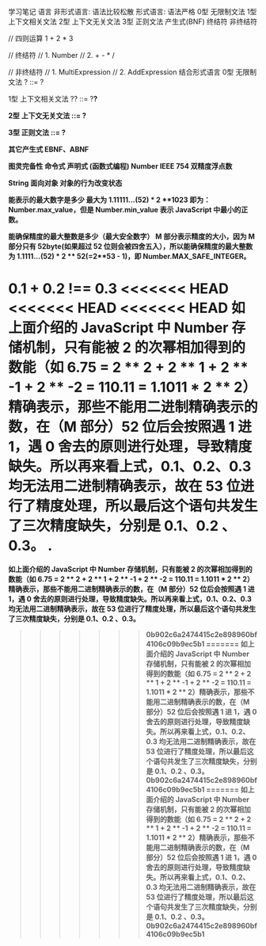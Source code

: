 学习笔记
语言
非形式语言: 语法比较松散
形式语言: 语法严格
0型 无限制文法
1型 上下文相关文法
2型 上下文无关文法
3型 正则文法
产生式(BNF)
终结符
非终结符

// 四则运算
1 + 2 * 3

// 终结符
// 1. Number
// 2. + - * /

// 非终结符
// 1. MultiExpression
// 2. AddExpression
结合形式语言
0型 无限制文法
? ::= ?

1型 上下文相关文法
?<A>? ::= ?<B>?

2型 上下文无关文法
<A> ::= ?

3型 正则文法
<A> ::= <A>?

其它产生式
EBNF、ABNF

图灵完备性
命令式
声明式 (函数式编程)
Number
IEEE 754 双精度浮点数

String
面向对象
对象的行为改变状态

能表示的最大数字是多少
最大为 1.11111...(52) * 2 **1023 即为：Number.max_value，但是 Number.min_value 表示 JavaScript 中最小的正数。

能确保精度的最大整数是多少（最大安全数字）
M 部分表示精度的大小，因为 M 部分只有 52byte(如果超过 52 位则会被四舍五入），所以能确保精度的最大整数为 1.1111...(52) * 2 ** 52(=2**53 - 1)，即 Number.MAX_SAFE_INTEGER。

0.1 + 0.2 !== 0.3
<<<<<<< HEAD
<<<<<<< HEAD
<<<<<<< HEAD
如上面介绍的 JavaScript 中 Number 存储机制，只有能被 2 的次幂相加得到的数能（如 6.75 = 2 ** 2 + 2 ** 1 + 2 ** -1 + 2 ** -2 = 110.11 = 1.1011 * 2 ** 2）精确表示，那些不能用二进制精确表示的数，在（M 部分）52 位后会按照遇 1 进 1，遇 0 舍去的原则进行处理，导致精度缺失。所以再来看上式，0.1、0.2、0.3 均无法用二进制精确表示，故在 53 位进行了精度处理，所以最后这个语句共发生了三次精度缺失，分别是 0.1、0.2 、0.3。
.
=======
如上面介绍的 JavaScript 中 Number 存储机制，只有能被 2 的次幂相加得到的数能（如 6.75 = 2 ** 2 + 2 ** 1 + 2 ** -1 + 2 ** -2 = 110.11 = 1.1011 * 2 ** 2）精确表示，那些不能用二进制精确表示的数，在（M 部分）52 位后会按照遇 1 进 1，遇 0 舍去的原则进行处理，导致精度缺失。所以再来看上式，0.1、0.2、0.3 均无法用二进制精确表示，故在 53 位进行了精度处理，所以最后这个语句共发生了三次精度缺失，分别是 0.1、0.2 、0.3。
>>>>>>> 0b902c6a2474415c2e898960bf4106c09b9ec5b1
=======
如上面介绍的 JavaScript 中 Number 存储机制，只有能被 2 的次幂相加得到的数能（如 6.75 = 2 ** 2 + 2 ** 1 + 2 ** -1 + 2 ** -2 = 110.11 = 1.1011 * 2 ** 2）精确表示，那些不能用二进制精确表示的数，在（M 部分）52 位后会按照遇 1 进 1，遇 0 舍去的原则进行处理，导致精度缺失。所以再来看上式，0.1、0.2、0.3 均无法用二进制精确表示，故在 53 位进行了精度处理，所以最后这个语句共发生了三次精度缺失，分别是 0.1、0.2 、0.3。
>>>>>>> 0b902c6a2474415c2e898960bf4106c09b9ec5b1
=======
如上面介绍的 JavaScript 中 Number 存储机制，只有能被 2 的次幂相加得到的数能（如 6.75 = 2 ** 2 + 2 ** 1 + 2 ** -1 + 2 ** -2 = 110.11 = 1.1011 * 2 ** 2）精确表示，那些不能用二进制精确表示的数，在（M 部分）52 位后会按照遇 1 进 1，遇 0 舍去的原则进行处理，导致精度缺失。所以再来看上式，0.1、0.2、0.3 均无法用二进制精确表示，故在 53 位进行了精度处理，所以最后这个语句共发生了三次精度缺失，分别是 0.1、0.2 、0.3。
>>>>>>> 0b902c6a2474415c2e898960bf4106c09b9ec5b1
